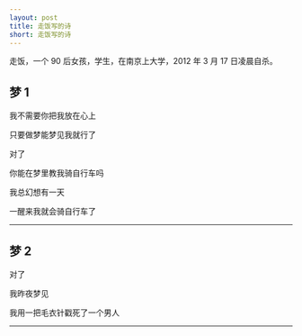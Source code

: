 ```yaml
---
layout: post
title: 走饭写的诗
short: 走饭写的诗
---
```


走饭，一个 90 后女孩，学生，在南京上大学，2012 年 3 月 17 日凌晨自杀。

## 梦 1

我不需要你把我放在心上

只要做梦能梦见我就行了

对了

你能在梦里教我骑自行车吗

我总幻想有一天

一醒来我就会骑自行车了

---

## 梦 2

对了

我昨夜梦见

我用一把毛衣针戳死了一个男人

---

